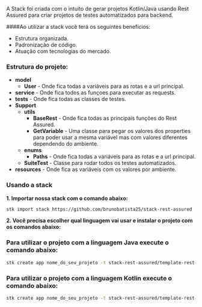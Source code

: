 A Stack foi criada com o intuito de gerar projetos Kotlin/Java usando Rest Assured para criar projetos de testes automatizados para backend.

####Ao utilizar a stack você terá os seguintes benefícios:

- Estrutura organizada.
- Padronização de código.
- Atuação com tecnologias do mercado.


### Estrutura do projeto:

- **model**
  - **User** - Onde fica todas a variáveis para as rotas e a url principal.
- **service** - Onde fica todos as funçoes para executar as requests.
- **tests** - Onde fica todas as classes de testes.
- **Support**
  - **utils**
    - **BaseRest** - Onde fica todas as principais funções do Rest Assured.
    - **GetVariable** - Uma classe para pegar os valores dos properties para poder usar a mesma variável mas com valores diferentes dependendo do ambiente.
  - **enums**
    - **Paths** - Onde fica todas a variáveis para as rotas e a url principal.
  - **SuiteTest** - Classe para rodar todos os testes automatizados.
- **resources** - Onde fica as variáveis com os valores por ambiente. 

### Usando a stack

**1. Importar nossa stack com o comando abaixo:**

```bash
stk import stack https://github.com/brunobatista25/stack-rest-assured 
```

**2. Você precisa escolher qual linguagem vai usar e instalar o projeto com os comandos abaixo:**

### Para utilizar o projeto com a linguagem Java execute o comando abaixo:

```bash
stk create app nome_do_seu_projeto -t stack-rest-assured/template-rest-assured-java
```

### Para utilizar o projeto com a linguagem Kotlin execute o comando abaixo:

```bash
stk create app nome_do_seu_projeto -t stack-rest-assured/template-rest-assured-kotlin
```